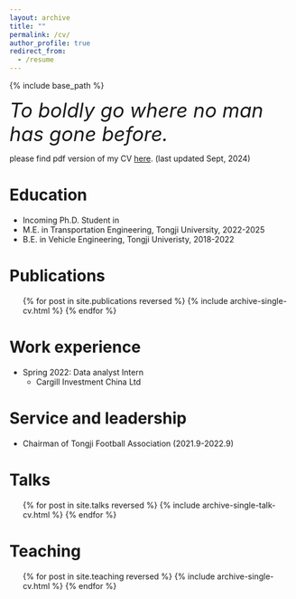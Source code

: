 ```yaml
---
layout: archive
title: ""
permalink: /cv/
author_profile: true
redirect_from:
  - /resume
---
```


{% include base_path %}


<span style="font-size: 35px;">_To boldly go where no man has gone before._</span>

please find pdf version of my CV [here](http://billWan-zzzyyy.github.io/files/CV_ZhengyangWan.pdf). (last updated Sept, 2024)

Education
======
* Incoming Ph.D. Student in
* M.E. in Transportation Engineering, Tongji University, 2022-2025
* B.E. in Vehicle Engineering, Tongji Univeristy, 2018-2022

Publications
======
  <ul>{% for post in site.publications reversed %}
    {% include archive-single-cv.html %}
  {% endfor %}</ul>
  
Work experience
======
* Spring 2022: Data analyst Intern
  * Cargill Investment China Ltd

  
Service and leadership
======
* Chairman of Tongji Football Association (2021.9-2022.9)

Talks
======
  <ul>{% for post in site.talks reversed %}
    {% include archive-single-talk-cv.html  %}
  {% endfor %}</ul>
  
Teaching
======
  <ul>{% for post in site.teaching reversed %}
    {% include archive-single-cv.html %}
  {% endfor %}</ul>

